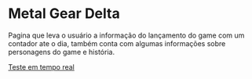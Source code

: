 # Metal Gear Delta

Pagina que leva o usuário a informação do lançamento do game com um contador ate o dia, também conta com algumas informações sobre personagens do game e história.


[Teste em tempo real](https://metal-gear-delta.vercel.app/)